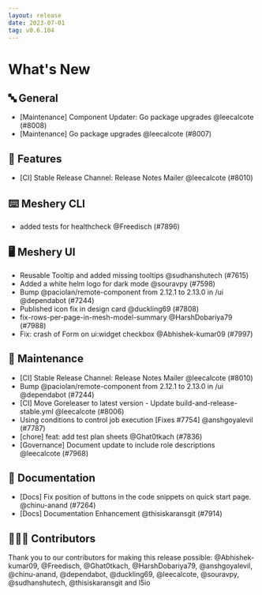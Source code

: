 ```yaml
---
layout: release
date: 2023-07-01
tag: v0.6.104
---
```


# What's New

## 🔤 General

- [Maintenance] Component Updater: Go package upgrades @leecalcote (#8008)
- [Maintenance] Go package upgrades @leecalcote (#8007)

## 🚀 Features

- [CI] Stable Release Channel: Release Notes Mailer @leecalcote (#8010)

## ⌨️ Meshery CLI

- added tests for healthcheck @Freedisch (#7896)

## 🖥 Meshery UI

- Reusable Tooltip and added missing tooltips @sudhanshutech (#7615)
- Added a white helm logo for dark mode @souravpy (#7598)
- Bump @paciolan/remote-component from 2.12.1 to 2.13.0 in /ui @dependabot (#7244)
- Published icon fix in design card @duckling69 (#7808)
- fix-rows-per-page-in-mesh-model-summary @HarshDobariya79 (#7988)
- Fix: crash of Form on ui:widget checkbox @Abhishek-kumar09 (#7997)

## 🧰 Maintenance

- [CI] Stable Release Channel: Release Notes Mailer @leecalcote (#8010)
- Bump @paciolan/remote-component from 2.12.1 to 2.13.0 in /ui @dependabot (#7244)
- [CI] Move Goreleaser to latest version - Update build-and-release-stable.yml @leecalcote (#8006)
- Using conditions to control job execution [Fixes #7754] @anshgoyalevil (#7787)
- [chore] feat: add test plan sheets @Ghat0tkach (#7836)
- [Governance] Document update to include role descriptions @leecalcote (#7968)

## 📖 Documentation

- [Docs] Fix position of buttons in the code snippets on quick start page. @chinu-anand (#7264)
- [Docs] Documentation Enhancement @thisiskaransgit (#7914)

## 👨🏽‍💻 Contributors

Thank you to our contributors for making this release possible:
@Abhishek-kumar09, @Freedisch, @Ghat0tkach, @HarshDobariya79, @anshgoyalevil, @chinu-anand, @dependabot, @duckling69, @leecalcote, @souravpy, @sudhanshutech, @thisiskaransgit and l5io
